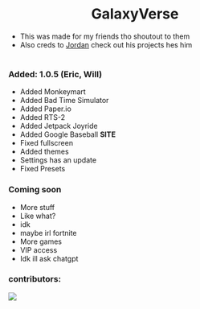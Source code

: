 <h1 align="center"><strong>GalaxyVerse</strong></h1>


- This was made for my friends tho shoutout to them
- Also creds to <a href="https://github.com/JustJxrdanWasDefinetlyTaken">Jordan</a> check out his projects hes him
<br></br>
### Added: 1.0.5 (Eric, Will)
- Added Monkeymart
- Added Bad Time Simulator
- Added Paper.io
- Added RTS-2
- Added Jetpack Joyride
- Added Google Baseball
  **SITE**
- Fixed fullscreen
- Added themes
- Settings has an update
- Fixed Presets
### Coming soon
- More stuff
- Like what?
- idk
- maybe irl fortnite
- More games
- VIP access
- Idk ill ask chatgpt
### contributors:
<a href="https://github.com/aanzoski/galaxyverse/graphs/contributors">
  <img src="https://contrib.rocks/image?repo=aanzoski/galaxyverse" />
</a>

